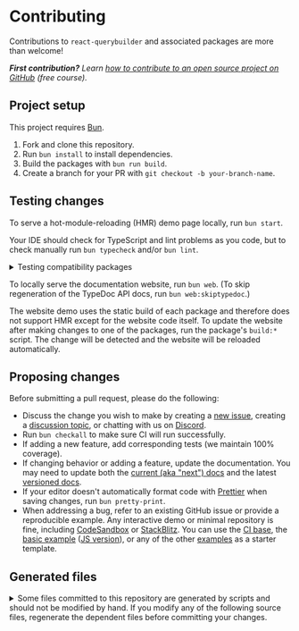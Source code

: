 # Contributing

Contributions to `react-querybuilder` and associated packages are more than welcome!

_**First contribution?** Learn [how to contribute to an open source project on GitHub][egghead] (free course)._

## Project setup

This project requires [Bun][bun].

1. Fork and clone this repository.
2. Run `bun install` to install dependencies.
3. Build the packages with `bun run build`.
4. Create a branch for your PR with `git checkout -b your-branch-name`.

## Testing changes

To serve a hot-module-reloading (HMR) demo page locally, run `bun start`.

Your IDE should check for TypeScript and lint problems as you code, but to check manually run `bun typecheck` and/or `bun lint`.

<details>

<summary>Testing compatibility packages</summary>

Each compatibility package has its own `start:*`, `build:*`, and `typecheck:*` scripts.

| Package                         | Start script          | Build script          | Typecheck script          |
| ------------------------------- | --------------------- | --------------------- | ------------------------- |
| All packages                    | N/A                   | `bun run build`       | `bun typecheck`           |
| `react-querybuilder`            | `bun start`           | `bun build:rqb`       | `bun typecheck:rqb`       |
| `@react-querybuilder/antd`      | `bun start:antd`      | `bun build:antd`      | `bun typecheck:antd`      |
| `@react-querybuilder/bootstrap` | `bun start:bootstrap` | `bun build:bootstrap` | `bun typecheck:bootstrap` |
| `@react-querybuilder/bulma`     | `bun start:bulma`     | `bun build:bulma`     | `bun typecheck:bulma`     |
| `@react-querybuilder/chakra`    | `bun start:chakra`    | `bun build:chakra`    | `bun typecheck:chakra`    |
| `@react-querybuilder/datetime`  | `bun start:datetime`  | `bun build:datetime`  | `bun typecheck:datetime`  |
| `@react-querybuilder/dnd`       | `bun start:dnd`       | `bun build:dnd`       | `bun typecheck:dnd`       |
| `@react-querybuilder/fluent`    | `bun start:fluent`    | `bun build:fluent`    | `bun typecheck:fluent`    |
| `@react-querybuilder/mantine`   | `bun start:mantine`   | `bun build:mantine`   | `bun typecheck:mantine`   |
| `@react-querybuilder/material`  | `bun start:material`  | `bun build:material`  | `bun typecheck:material`  |
| `@react-querybuilder/native`    | `bun start:native`    | `bun build:native`    | `bun typecheck:native`    |
| `@react-querybuilder/tremor`    | `bun start:tremor`    | `bun build:tremor`    | `bun typecheck:tremor`    |

</details>

To locally serve the documentation website, run `bun web`. (To skip regeneration of the TypeDoc API docs, run `bun web:skiptypedoc`.)

The website demo uses the static build of each package and therefore does not support HMR except for the website code itself. To update the website after making changes to one of the packages, run the package's `build:*` script. The change will be detected and the website will be reloaded automatically.

## Proposing changes

Before submitting a pull request, please do the following:

- Discuss the change you wish to make by creating a [new issue][new-issue], creating a [discussion topic][new-discussion], or chatting with us on [Discord][discord].
- Run `bun checkall` to make sure CI will run successfully.
- If adding a new feature, add corresponding tests (we maintain 100% coverage).
- If changing behavior or adding a feature, update the documentation. You may need to update both the [current (aka "next") docs](./website/docs/) and the latest [versioned docs](./website/versioned_docs/).
- If your editor doesn't automatically format code with [Prettier][prettier] when saving changes, run `bun pretty-print`.
- When addressing a bug, refer to an existing GitHub issue or provide a reproducible example. Any interactive demo or minimal repository is fine, including [CodeSandbox][codesandbox] or [StackBlitz][stackblitz]. You can use the [CI base][example-ci], the [basic example][example-basic-ts] ([JS version][example-basic]), or any of the other [examples](./examples/) as a starter template.

## Generated files

<details>

<summary>
Some files committed to this repository are generated by scripts and should not be modified by hand. If you modify any of the following source files, regenerate the dependent files before committing your changes.
</summary>

### CEL and SQL parsers

Run `bun generate-parsers`.

| Source file                                                             | Generated file                                                                |
| ----------------------------------------------------------------------- | ----------------------------------------------------------------------------- |
| [cel.jison](./packages/react-querybuilder/src/utils/parseCEL/cel.jison) | [celParser.js](./packages/react-querybuilder/src/utils/parseCEL/celParser.js) |
| [sql.jison](./packages/react-querybuilder/src/utils/parseSQL/sql.jison) | [sqlParser.js](./packages/react-querybuilder/src/utils/parseSQL/sqlParser.js) |

### Examples

Run `bun generate-examples`.

Sources:

- [examples/\_template](./examples/_template) - template example folder
- [examples/exampleConfigs.ts](./examples/exampleConfigs.ts) - configurations for each example
- [examples/generateExamples.ts](./examples/generateExamples.ts) - script to generate examples from template

Generated folders:

- [examples/antd](./examples/antd)
- [examples/basic-ts](./examples/basic-ts)
- [examples/basic](./examples/basic)
- [examples/bootstrap](./examples/bootstrap)
- [examples/bulma](./examples/bulma)
- [examples/chakra](./examples/chakra)
- [examples/datetime](./examples/datetime)
- [examples/dnd](./examples/dnd)
- [examples/fluent](./examples/fluent)
- [examples/mantine](./examples/mantine)
- [examples/material](./examples/material)

(The dependencies and Prettier configs of other [examples](./examples) will be updated, but they will not be completely regenerated like the ones listed above.)

</details>

[new-issue]: https://github.com/react-querybuilder/react-querybuilder/issues/new
[new-discussion]: https://github.com/react-querybuilder/react-querybuilder/discussions/new
[discord]: https://react-querybuilder.js.org/discord
[egghead]: https://egghead.io/courses/how-to-contribute-to-an-open-source-project-on-github
[bun]: https://bun.sh/
[prettier]: https://prettier.io/
[codesandbox]: https://codesandbox.io
[stackblitz]: https://stackblitz.com
[example-ci]: https://github.com/react-querybuilder/react-querybuilder/tree/main/examples/ci
[example-basic-ts]: https://github.com/react-querybuilder/react-querybuilder/tree/main/examples/basic-ts
[example-basic]: https://github.com/react-querybuilder/react-querybuilder/tree/main/examples/basic
